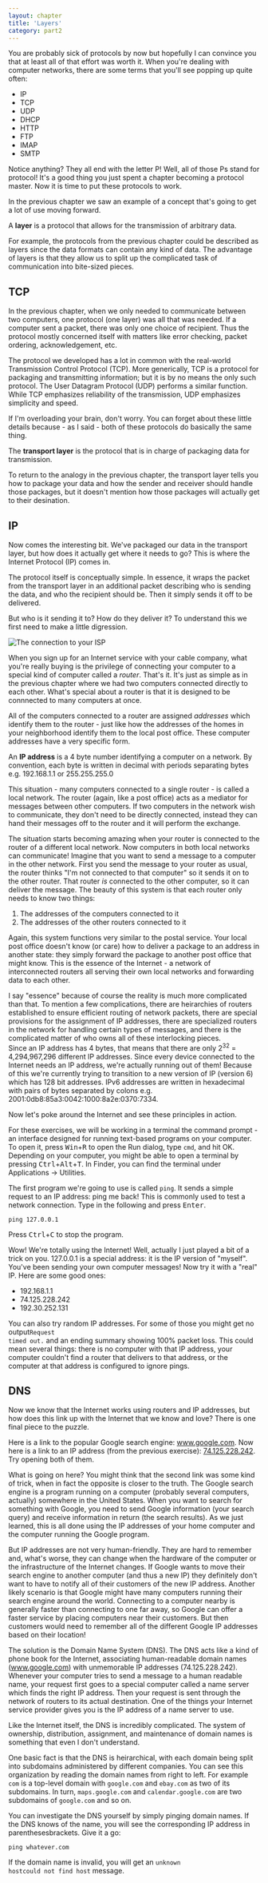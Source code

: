 ```yaml
---
layout: chapter
title: 'Layers'
category: part2
---
```


You are probably sick of protocols by now but hopefully I can convince you that
at least all of that effort was worth it. When you're dealing with computer
networks, there are some terms that you'll see popping up quite often:

* IP
* TCP
* UDP
* DHCP
* HTTP
* FTP
* IMAP
* SMTP

Notice anything? They all end with the letter P! Well, all of those Ps stand for
protocol! It's a good thing you just spent a chapter becoming a protocol master.
Now it is time to put these protocols to work.

In the previous chapter we saw an example of a concept that's going to get a lot
of use moving forward.

<div class="alert alert-warning">
A <strong>layer</strong> is a protocol that allows for the transmission of
arbitrary data.
</div>

For example, the protocols from the previous chapter could be described as
layers since the data formats can contain any kind of data. The advantage of
layers is that they allow us to split up the complicated task of communication
into bite-sized pieces.

## TCP ##

In the previous chapter, when we only needed to communicate between two
computers, one protocol (one layer) was all that was needed. If a computer sent
a packet, there was only one choice of recipient. Thus the protocol mostly
concerned itself with matters like error checking, packet ordering,
acknowledgement, etc.

The protocol we developed has a lot in common with the real-world Transmission
Control Protocol (TCP). More generically, TCP is a protocol for packaging and
transmitting information; but it is by no means the only such protocol.  The
User Datagram Protocol (UDP) performs a similar function. While TCP emphasizes
reliability of the transmission, UDP emphasizes simplicity and speed.

If I'm overloading your brain, don't worry. You can forget about these little
details because - as I said - both of these protocols do basically the same
thing.

<div class="alert alert-warning">
The <strong>transport layer</strong> is the protocol that is in charge of
packaging data for transmission.
</div>

To return to the analogy in the previous chapter, the transport layer tells you
how to package your data and how the sender and receiver should handle those
packages, but it doesn't mention how those packages will actually get to their
desination.

## IP ##

Now comes the interesting bit. We've packaged our data in the transport layer,
but how does it actually get where it needs to go? This is where the Internet
Protocol (IP) comes in.

The protocol itself is conceptually simple. In essence, it wraps the packet from
the transport layer in an additional packet describing who is sending the data,
and who the recipient should be. Then it simply sends it off to be delivered.

But who is it sending it to? How do they deliver it? To understand this we first
need to make a little digression.

<div class="well pull-right">
<img src="{{ site.baseurl }}/img/isp.png" alt='The connection to your ISP'/>
</div>

When you sign up for an Internet service with your cable company, what you're
really buying is the privilege of connecting your computer to a special kind of
computer called a _router_. That's it. It's just as simple as in the previous
chapter where we had two computers connected directly to each other. What's
special about a router is that it is designed to be connnected to many computers
at once.

All of the computers connected to a router are assigned _addresses_ which
identify them to the router - just like how the addresses of the homes in your
neighborhood identify them to the local post office. These computer addresses
have a very specific form.

<div class="alert alert-warning">
An <strong>IP address</strong> is a 4 byte number identifying a computer on a
network. By convention, each byte is written in decimal with periods separating
bytes e.g. 192.168.1.1 or 255.255.255.0
</div>

This situation - many computers connected to a single router - is called a local
network. The router (again, like a post office) acts as a mediator for messages
between other computers. If two computers in the network wish to communicate,
they don't need to be directly connected, instead they can hand their messages
off to the router and it will perform the exchange.

The situation starts becoming amazing when your router is connected to the
router of a different local network. Now computers in both local networks can
communicate! Imagine that you want to send a message to a computer in the other
network. First you send the message to your router as usual, the router thinks
"I'm not connected to that computer" so it sends it on to the other router. That
router _is_ connected to the other computer, so it can deliver the message. The
beauty of this system is that each router only needs to know two things:

1. The addresses of the computers connected to it
2. The addresses of the other routers connected to it

Again, this system functions very similar to the postal service. Your local post
office doesn't know (or care) how to deliver a package to an address in another
state: they simply forward the package to another post office that might know.
This is the essence of the Internet - a network of interconnected routers all
serving their own local networks and forwarding data to each other.

<div class="alert alert-danger">
I say "essence" because of course the reality is much more complicated than
that. To mention a few complications, there are heirarchies of routers
established to ensure efficient routing of network packets, there are special
provisions for the assignment of IP addresses, there are specialized routers in
the network for handling certain types of messages, and there is the complicated
matter of who owns all of these interlocking pieces.
</div>

<div class="alert alert-success">
Since an IP address has 4 bytes, that means that there are only 2<sup>32</sup> =
4,294,967,296 different IP addresses. Since every device connected to the
Internet needs an IP address, we're actually running out of them! Because of
this we're currently trying to transition to a new version of IP (version 6)
which has 128 bit addresses. IPv6 addresses are written in hexadecimal with
pairs of bytes separated by colons e.g. 2001:0db8:85a3:0042:1000:8a2e:0370:7334.
</div>

Now let's poke around the Internet and see these principles in action.

<div class="alert alert-info">
<p>
For these exercises, we will be working in <span class="os linux osx">a terminal</span> <span class="os windows">the command prompt</span> - an
interface designed for running text-based programs on your computer.
<span class="os windows">
To open it, press <kbd>Win</kbd>+<kbd>R</kbd> to open the Run dialog, type
<code>cmd</code>, and hit OK.
</span>
<span class="os linux">
Depending on your computer, you might be able to open a terminal by pressing
<kbd>Ctrl</kbd>+<kbd>Alt</kbd>+<kbd>T</kbd>.
</span>
<span class="os osx">
In Finder, you can find the terminal under Applications &rarr; Utilities.
</span>
</p>

<p>
The first program we're going to use is called <code>ping</code>. It sends a
simple request to an IP address: ping me back! This is commonly used to test a
network connection. Type in the following and press <kbd>Enter</kbd>.
</p>
<pre><code>ping 127.0.0.1</code></pre>
<p class="os osx linux">
Press <kbd>Ctrl</kbd>+<kbd>C</kbd> to stop the program.
</p>

<p>
Wow! We're totally using the Internet! Well, actually I just played a bit of a
trick on you. 127.0.0.1 is a special address: it is the IP version of "myself".
You've been sending your own computer messages! Now try it with a "real" IP.
Here are some good ones:
</p>
<ul>
<li>192.168.1.1</li>
<li>74.125.228.242</li>
<li>192.30.252.131</li>
</ul>
<p>You can also try random IP addresses. For some of those you might get
<span class="os osx linux">no output</span><span class="os windows"><code>Request
timed out.</code></span> and an ending summary showing 100% packet loss. This could
mean several things: there is no computer with that IP address, your computer
couldn't find a router that delivers to that address, or the computer at that
address is configured to ignore pings.
</p>
</div>

## DNS ##

Now we know that the Internet works using routers and IP addresses, but how does
this link up with the Internet that we know and love? There is one final piece
to the puzzle.

Here is a link to the popular Google search engine: <a href="http://www.google.com">www.google.com</a>.
Now here is a link to an IP address (from the previous exercise):
<a href="http://74.125.228.242">74.125.228.242</a>. Try opening both of them.

What is going on here? You might think that the second link was some kind of
trick, when in fact the opposite is closer to the truth. The Google search
engine is a program running on a computer (probably several computers, actually)
somewhere in the United States. When you want to search for something with
Google, you need to send Google information (your search query) and receive
information in return (the search results). As we just learned, this is all done
using the IP addresses of your home computer and the computer running the Google
program.

But IP addresses are not very human-friendly. They are hard to remember
and, what's worse, they can change when the hardware of the computer or the
infrastructure of the Internet changes. If Google wants to move their search
engine to another computer (and thus a new IP) they definitely don't want to
have to notify all of their customers of the new IP address. Another likely
scenario is that Google might have many computers running their search engine
around the world. Connecting to a computer nearby is generally faster than
connecting to one far away, so Google can offer a faster service by placing
computers near their customers. But then customers would need to remember all of
the different Google IP addresses based on their location!

The solution is the Domain Name System (DNS). The DNS acts like a kind of phone
book for the Internet, associating human-readable domain names (www.google.com)
with unmemorable IP addresses (74.125.228.242). Whenever your computer tries to
send a message to a human readable name, your request first goes to a special
computer called a name server which finds the right IP address. Then your
request is sent through the network of routers to its actual destination. One of
the things your Internet service provider gives you is the IP address of a name
server to use.

<div class="alert alert-success">
<p>Like the Internet itself, the DNS is incredibly complicated. The system of
ownership, distribution, assignment, and maintenance of domain names is
something that even I don't understand.</p>
<p>One basic fact is that the DNS is heirarchical, with each domain being split
into subdomains administered by different companies. You can see this
organization by reading the domain names from right to left. For example
<code>com</code> is a top-level domain with <code>google.com</code> and
<code>ebay.com</code> as two of its subdomains.  In turn,
<code>maps.google.com</code> and <code>calendar.google.com</code> are two
subdomains of <code>google.com</code> and so on.</p>
</div>

<div class="alert alert-info">
You can investigate the DNS yourself by simply pinging domain names. If the DNS
knows of the name, you will see the corresponding IP address in <span class="os
osx linux">parentheses</span><span class="os windows">brackets</span>.
Give it a go:
<pre><code>ping whatever.com</code></pre>
If the domain name is invalid, you will get an <span class="os osx linux"><code>unknown
host</code></span><span class="os windows"><code>could not find host</code></span>
message.
</div>
